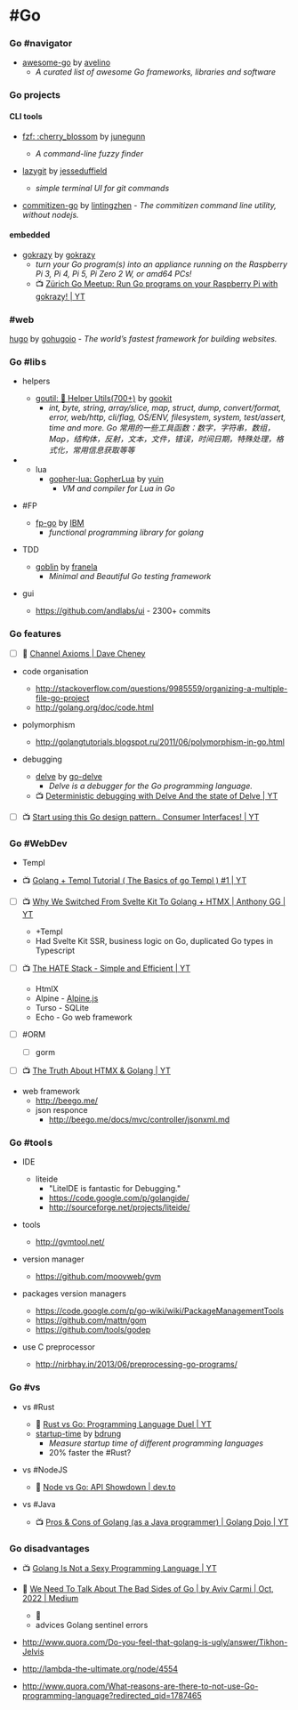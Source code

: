 # #Go

### Go #navigator

- [awesome-go](https://github.com/avelino/awesome-go) by [avelino](https://github.com/avelino)
	- _A curated list of awesome Go frameworks, libraries and software_

### Go projects

#### CLI tools

- [fzf: :cherry\_blossom](https://github.com/junegunn/fzf) by [junegunn](https://github.com/junegunn)
	- _A command-line fuzzy finder_

- [lazygit](https://github.com/jesseduffield/lazygit) by [jesseduffield](https://github.com/jesseduffield)
	- _simple terminal UI for git commands_

- [commitizen-go](https://github.com/lintingzhen/commitizen-go) by [lintingzhen](https://github.com/lintingzhen)
		- _The commitizen command line utility, without nodejs._

#### embedded

- [gokrazy](https://github.com/gokrazy/gokrazy) by [gokrazy](https://github.com/gokrazy)
	- _turn your Go program(s) into an appliance running on the Raspberry Pi 3, Pi 4, Pi 5, Pi Zero 2 W, or amd64 PCs!_
	- :tv: [Zürich Go Meetup: Run Go programs on your Raspberry Pi with gokrazy! | YT](https://www.youtube.com/watch?v=mv_THRgLRHY)

### #web

[hugo](https://github.com/gohugoio/hugo) by [gohugoio](https://github.com/gohugoio)
	- _The world’s fastest framework for building websites._

### Go #lib<span>&hairsp;s</span>

- helpers
	- [goutil: 💪 Helper Utils(700+)](https://github.com/gookit/goutil) by [gookit](https://github.com/gookit)
		- _int, byte, string, array/slice, map, struct, dump, convert/format, error, web/http, cli/flag, OS/ENV, filesystem, system, test/assert, time and more. Go 常用的一些工具函数：数字，字符串，数组，Map，结构体，反射，文本，文件，错误，时间日期，特殊处理，格式化，常用信息获取等等_

- + lua
	- [gopher-lua: GopherLua](https://github.com/yuin/gopher-lua) by [yuin](https://github.com/yuin)
		- _VM and compiler for Lua in Go_

- #FP
	- [fp-go](https://github.com/IBM/fp-go) by [IBM](https://github.com/IBM)
		- _functional programming library for golang_

- TDD
	- [goblin](https://github.com/franela/goblin) by [franela](https://github.com/franela)
		- _Minimal and Beautiful Go testing framework_
- gui
	- https://github.com/andlabs/ui - 2300+ commits


### Go features

- [ ] :beginner: [Channel Axioms | Dave Cheney](https://dave.cheney.net/2014/03/19/channel-axioms)

- code organisation
	- http://stackoverflow.com/questions/9985559/organizing-a-multiple-file-go-project
	- http://golang.org/doc/code.html

- polymorphism
	- http://golangtutorials.blogspot.ru/2011/06/polymorphism-in-go.html

- debugging
	- [delve](https://github.com/go-delve/delve) by [go-delve](https://github.com/go-delve)
		- _Delve is a debugger for the Go programming language._
	- :tv: [Deterministic debugging with Delve And the state of Delve | YT](https://www.youtube.com/watch?v=sMnw28M-fMg)

- [ ] :tv: [Start using this Go design pattern.. Consumer Interfaces! | YT](https://www.youtube.com/watch?v=HtMPLiyC8W4&t=4s)

### Go #WebDev

- Templ

- :tv: [Golang + Templ Tutorial ( The Basics of go Templ ) #1 | YT](https://www.youtube.com/watch?v=0ZGZyxqa9Og)

- [ ] :tv: [Why We Switched From Svelte Kit To Golang + HTMX | Anthony GG | YT](https://www.youtube.com/watch?v=zB9tEQYLPL4)
	- +Templ
	- Had Svelte Kit SSR, business logic on Go, duplicated Go types in Typescript

- [ ] :tv: [The HATE Stack - Simple and Efficient | YT](https://www.youtube.com/watch?v=bti-bnGbyak)
	- HtmlX
	- Alpine - [Alpine.js](https://alpinejs.dev/)
	- Turso - SQLite
	- Echo - Go web framework

- [ ] #ORM
	- [ ] gorm

- [ ] :tv: [The Truth About HTMX & Golang | YT](https://www.youtube.com/watch?v=MeTj4i4FmVs)

- web framework
	- http://beego.me/
	- json responce
		- http://beego.me/docs/mvc/controller/jsonxml.md

### Go #tool<span>&hairsp;s</span>

- IDE
	- liteide
		- "LiteIDE is fantastic for Debugging."
		- https://code.google.com/p/golangide/
		- http://sourceforge.net/projects/liteide/
- tools
	- http://gvmtool.net/
- version manager
	- https://github.com/moovweb/gvm
- packages version managers
	- https://code.google.com/p/go-wiki/wiki/PackageManagementTools
	- https://github.com/mattn/gom
	- https://github.com/tools/godep

- use C preprocessor
	- http://nirbhay.in/2013/06/preprocessing-go-programs/

### Go #vs


- vs #Rust
	- :horse_racing: [Rust vs Go: Programming Language Duel | YT](https://www.youtube.com/shorts/R19xo9aQ164)
	- [startup-time](https://github.com/bdrung/startup-time) by [bdrung](https://github.com/bdrung)
		- _Measure startup time of different programming languages_
		- 20% faster the #Rust?

- vs #NodeJS
	- :newspaper: [Node vs Go: API Showdown | dev.to](https://dev.to/ocodista/node-vs-go-api-showdown-4njl)

- vs #Java
	- :tv: [Pros & Cons of Golang (as a Java programmer) | Golang Dojo | YT](https://www.youtube.com/watch?v=mFKwF7m3GuM)

### Go disadvantages

- :tv: [Golang Is Not a Sexy Programming Language | YT](https://www.youtube.com/watch?v=eQbc7cUrKzA)

- :newspaper: [We Need To Talk About The Bad Sides of Go | by Aviv Carmi | Oct, 2022 | Medium](https://web.archive.org/web/20221018104216/https://medium.com/@avivcarmis/we-need-to-talk-about-the-bad-sides-of-go-568a1e5adbc6)
	- :microbe:
	- advices Golang sentinel errors

- http://www.quora.com/Do-you-feel-that-golang-is-ugly/answer/Tikhon-Jelvis
- http://lambda-the-ultimate.org/node/4554
- http://www.quora.com/What-reasons-are-there-to-not-use-Go-programming-language?redirected_qid=1787465